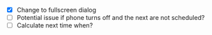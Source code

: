 - [x] Change to fullscreen dialog
- [ ] Potential issue if phone turns off and the next are not scheduled?
- [ ] Calculate next time when?